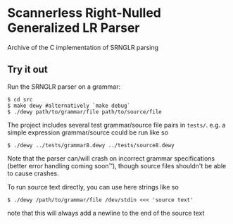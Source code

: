 # Scannerless Right-Nulled Generalized LR Parser
Archive of the C implementation of SRNGLR parsing

## Try it out
Run the SRNGLR parser on a grammar:

    $ cd src
    $ make dewy #alternatively `make debug`
    $ ./dewy path/to/grammar/file path/to/source/file

The project includes several test grammar/source file pairs in `tests/`. e.g. a simple expression grammar/source could be run like so

    $ ./dewy ../tests/grammar8.dewy ../tests/source8.dewy

Note that the parser can/will crash on incorrect grammar specifications (better error handling coming soon™), though source files shouldn't be able to cause crashes.

To run source text directly, you can use here strings like so

    $ ./dewy /path/to/grammar/file /dev/stdin <<< 'source text'

note that this will always add a newline to the end of the source text